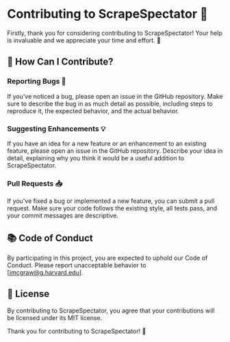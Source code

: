 # Contributing to ScrapeSpectator 🌱

Firstly, thank you for considering contributing to ScrapeSpectator! Your help is invaluable and we appreciate your time and effort. 💛

## 📝 How Can I Contribute?

### Reporting Bugs 🐛

If you've noticed a bug, please open an issue in the GitHub repository. Make sure to describe the bug in as much detail as possible, including steps to reproduce it, the expected behavior, and the actual behavior.

### Suggesting Enhancements 💡

If you have an idea for a new feature or an enhancement to an existing feature, please open an issue in the GitHub repository. Describe your idea in detail, explaining why you think it would be a useful addition to ScrapeSpectator.

### Pull Requests 📥

If you've fixed a bug or implemented a new feature, you can submit a pull request. Make sure your code follows the existing style, all tests pass, and your commit messages are descriptive.

## 📚 Code of Conduct

By participating in this project, you are expected to uphold our Code of Conduct. Please report unacceptable behavior to [jmcgraw@g.harvard.edu].

## 📖 License

By contributing to ScrapeSpectator, you agree that your contributions will be licensed under its MIT license.

Thank you for contributing to ScrapeSpectator! 🎉
